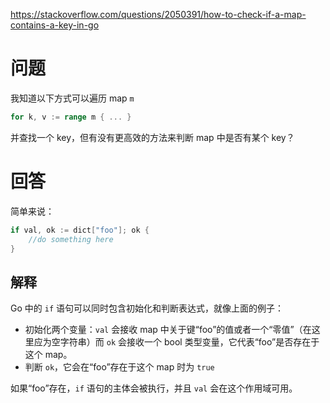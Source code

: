 <https://stackoverflow.com/questions/2050391/how-to-check-if-a-map-contains-a-key-in-go>

# 问题

我知道以下方式可以遍历 map `m`

```go
for k, v := range m { ... }
```

并查找一个 key，但有没有更高效的方法来判断 map 中是否有某个 key？

# 回答

简单来说：

```go
if val, ok := dict["foo"]; ok {
    //do something here
}
```

## 解释

Go 中的 `if` 语句可以同时包含初始化和判断表达式，就像上面的例子：

- 初始化两个变量：`val` 会接收 map 中关于键“foo”的值或者一个“零值”（在这里应为空字符串）而 `ok` 会接收一个 bool 类型变量，它代表“foo”是否存在于这个 map。
- 判断 `ok`，它会在“foo”存在于这个 map 时为 `true`

如果“foo”存在，`if` 语句的主体会被执行，并且 `val` 会在这个作用域可用。